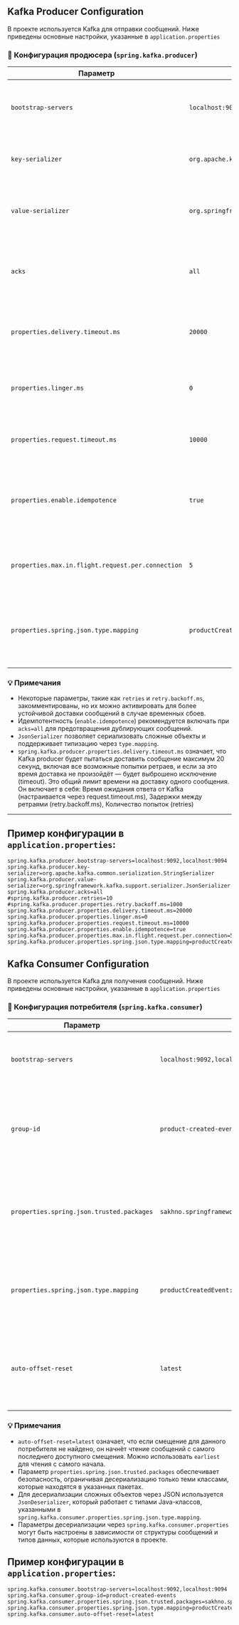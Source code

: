 ## Kafka Producer Configuration

В проекте используется Kafka для отправки сообщений. Ниже приведены основные настройки, указанные в `application.properties`

### 🔧 Конфигурация продюсера (`spring.kafka.producer`)

| Параметр                                          | Значение                                                                                    | Описание                                                                                                            |
|---------------------------------------------------|---------------------------------------------------------------------------------------------|---------------------------------------------------------------------------------------------------------------------|
| `bootstrap-servers`                               | `localhost:9092,localhost:9094`                                                             | Адреса Kafka-брокеров, к которым подключается продюсер. Поддерживается отказоустойчивость.                          |
| `key-serializer`                                  | `org.apache.kafka.common.serialization.StringSerializer`                                    | Сериализатор для ключей сообщений. Используется строковый сериализатор.                                             |
| `value-serializer`                                | `org.springframework.kafka.support.serializer.JsonSerializer`                               | Сериализатор для значений сообщений. Используется сериализация в JSON.                                              |
| `acks`                                            | `all`                                                                                       | Продюсер ждет подтверждения от всех реплик перед завершением отправки. Обеспечивает надежную доставку.              |
| `properties.delivery.timeout.ms`                  | `20000`                                                                                     | Максимальное время (в мс), в течение которого Kafka должна доставить сообщение.                                     |
| `properties.linger.ms`                            | `0`                                                                                         | Время ожидания перед отправкой пакета сообщений. `0` означает мгновенную отправку.                                  |
| `properties.request.timeout.ms`                   | `10000`                                                                                     | Таймаут запроса к Kafka в мс. Если за это время не получен ответ — возникает ошибка.                                |
| `properties.enable.idempotence`                   | `true`                                                                                      | Включение идемпотентности (предотвращение дублирующей отправки). Обеспечивает exactly-once семантику.               |
| `properties.max.in.flight.request.per.connection` | `5`                                                                                         | Максимальное количество сообщений, отправленных, но ещё не подтверждённых.                                          |
| `properties.spring.json.type.mapping`             | `productCreatedEvent:sakhno.springframework.ms.KafkaMicroservice.event.ProductCreatedEvent` | Связывает тип события (`productCreatedEvent`) с Java-классом, который будет использоваться при десериализации JSON. |

### 💡 Примечания
- Некоторые параметры, такие как `retries` и `retry.backoff.ms`, закомментированы, но их можно активировать для более устойчивой доставки сообщений в случае временных сбоев.
- Идемпотентность (`enable.idempotence`) рекомендуется включать при `acks=all` для предотвращения дублирующих сообщений.
- `JsonSerializer` позволяет сериализовать сложные объекты и поддерживает типизацию через `type.mapping`.
- `spring.kafka.producer.properties.delivery.timeout.ms` означает, что Kafka producer будет пытаться доставить сообщение максимум 20 секунд, включая все возможные попытки ретраев, и если за это время доставка не произойдёт — будет выброшено исключение (timeout). Это общий лимит времени на доставку одного сообщения. Он включает в себя: Время ожидания ответа от Kafka (настраивается через request.timeout.ms), Задержки между ретраями (retry.backoff.ms), Количество попыток (retries) 
---

## Пример конфигурации в `application.properties`:

```properties
spring.kafka.producer.bootstrap-servers=localhost:9092,localhost:9094
spring.kafka.producer.key-serializer=org.apache.kafka.common.serialization.StringSerializer
spring.kafka.producer.value-serializer=org.springframework.kafka.support.serializer.JsonSerializer
spring.kafka.producer.acks=all
#spring.kafka.producer.retries=10
#spring.kafka.producer.properties.retry.backoff.ms=1000
spring.kafka.producer.properties.delivery.timeout.ms=20000
spring.kafka.producer.properties.linger.ms=0
spring.kafka.producer.properties.request.timeout.ms=10000
spring.kafka.producer.properties.enable.idempotence=true
spring.kafka.producer.properties.max.in.flight.request.per.connection=5
spring.kafka.producer.properties.spring.json.type.mapping=productCreatedEvent:sakhno.springframework.ms.KafkaMicroservice.event.ProductCreatedEvent
```


## Kafka Consumer Configuration

В проекте используется Kafka для получения сообщений. Ниже приведены основные настройки, указанные в `application.properties`

### 🔧 Конфигурация потребителя (`spring.kafka.consumer`)

| Параметр                                      | Значение                                                                                           | Описание                                                                                                                                  |
|-----------------------------------------------|----------------------------------------------------------------------------------------------------|-------------------------------------------------------------------------------------------------------------------------------------------|
| `bootstrap-servers`                           | `localhost:9092,localhost:9094`                                                                    | Адреса Kafka-брокеров, к которым подключается потребитель. Поддерживается отказоустойчивость.                                             |
| `group-id`                                    | `product-created-events`                                                                           | Идентификатор группы потребителей. Все потребители с одинаковым `group-id` будут делить нагрузку по разделению партиций.                  |
| `properties.spring.json.trusted.packages`     | `sakhno.springframework.ms.EmailNotificationService.event`                                         | Указывает список доверенных пакетов для десериализации сообщений. Это необходимо для защиты от нежелательной десериализации классов.      |
| `properties.spring.json.type.mapping`         | `productCreatedEvent:sakhno.springframework.ms.EmailNotificationService.event.ProductCreatedEvent` | Связывает тип события (`productCreatedEvent`) с Java-классом, который будет использоваться при десериализации JSON.                       |
| `auto-offset-reset`                           | `latest`                                                                                           | Устанавливает, что делать, если смещение не найдено: `latest` означает чтение сообщений, начиная с последнего доступного смещения.        |

### 💡 Примечания
- `auto-offset-reset=latest` означает, что если смещение для данного потребителя не найдено, он начнёт чтение сообщений с самого последнего доступного смещения. Можно использовать `earliest` для чтения с самого начала.
- Параметр `properties.spring.json.trusted.packages` обеспечивает безопасность, ограничивая десериализацию только теми классами, которые находятся в указанных пакетах.
- Для десериализации сложных объектов через JSON используется `JsonDeserializer`, который работает с типами Java-классов, указанными в `spring.kafka.consumer.properties.spring.json.type.mapping`.
- Параметры десериализации через `spring.kafka.consumer.properties` могут быть настроены в зависимости от структуры сообщений и типов данных, которые используются в проекте.

## Пример конфигурации в `application.properties`:

```properties
spring.kafka.consumer.bootstrap-servers=localhost:9092,localhost:9094
spring.kafka.consumer.group-id=product-created-events
spring.kafka.consumer.properties.spring.json.trusted.packages=sakhno.springframework.ms.EmailNotificationService.event
spring.kafka.consumer.properties.spring.json.type.mapping=productCreatedEvent:sakhno.springframework.ms.EmailNotificationService.event.ProductCreatedEvent
spring.kafka.consumer.auto-offset-reset=latest
```



